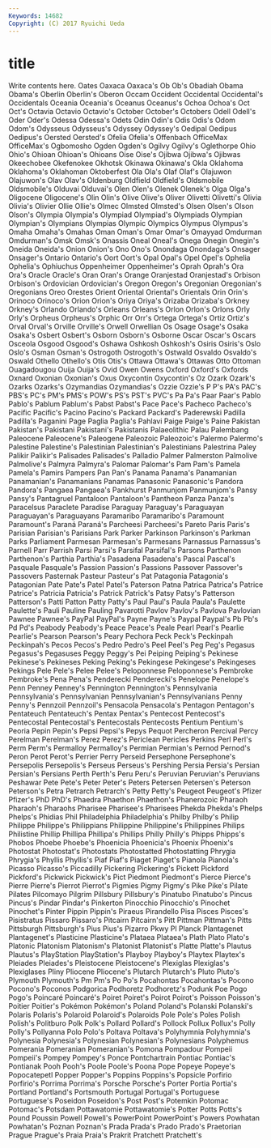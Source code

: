 ```yaml
---
Keywords: 14682 
Copyright: (C) 2017 Ryuichi Ueda
---
```


# title

Write contents here.
 Oates Oaxaca Oaxaca's Ob Ob's Obadiah
Obama Obama's Oberlin Oberlin's Oberon Occam Occident Occidental Occidental's Occidentals
Oceania Oceania's Oceanus Oceanus's Ochoa Ochoa's Oct Oct's Octavia Octavio
Octavio's October October's Octobers Odell Odell's Oder Oder's Odessa Odessa's
Odets Odin Odin's Odis Odis's Odom Odom's Odysseus Odysseus's Odyssey
Odyssey's Oedipal Oedipus Oedipus's Oersted Oersted's Ofelia Ofelia's Offenbach OfficeMax
OfficeMax's Ogbomosho Ogden Ogden's Ogilvy Ogilvy's Oglethorpe Ohio Ohio's Ohioan
Ohioan's Ohioans Oise Oise's Ojibwa Ojibwa's Ojibwas Okeechobee Okefenokee Okhotsk
Okinawa Okinawa's Okla Oklahoma Oklahoma's Oklahoman Oktoberfest Ola Ola's Olaf
Olaf's Olajuwon Olajuwon's Olav Olav's Oldenburg Oldfield Oldfield's Oldsmobile Oldsmobile's
Olduvai Olduvai's Olen Olen's Olenek Olenek's Olga Olga's Oligocene Oligocene's
Olin Olin's Olive Olive's Oliver Olivetti Olivetti's Olivia Olivia's Olivier
Ollie Ollie's Olmec Olmsted Olmsted's Olsen Olsen's Olson Olson's Olympia
Olympia's Olympiad Olympiad's Olympiads Olympian Olympian's Olympians Olympias Olympic Olympics
Olympus Olympus's Omaha Omaha's Omahas Oman Oman's Omar Omar's Omayyad
Omdurman Omdurman's Omsk Omsk's Onassis Oneal Oneal's Onega Onegin Onegin's
Oneida Oneida's Onion Onion's Ono Ono's Onondaga Onondaga's Onsager Onsager's
Ontario Ontario's Oort Oort's Opal Opal's Opel Opel's Ophelia Ophelia's
Ophiuchus Oppenheimer Oppenheimer's Oprah Oprah's Ora Ora's Oracle Oracle's Oran
Oran's Orange Oranjestad Oranjestad's Orbison Orbison's Ordovician Ordovician's Oregon Oregon's
Oregonian Oregonian's Oregonians Oreo Orestes Orient Oriental Oriental's Orientals Orin
Orin's Orinoco Orinoco's Orion Orion's Oriya Oriya's Orizaba Orizaba's Orkney
Orkney's Orlando Orlando's Orleans Orleans's Orlon Orlon's Orlons Orly Orly's
Orpheus Orpheus's Orphic Orr Orr's Ortega Ortega's Ortiz Ortiz's Orval
Orval's Orville Orville's Orwell Orwellian Os Osage Osage's Osaka Osaka's
Osbert Osbert's Osborn Osborn's Osborne Oscar Oscar's Oscars Osceola Osgood
Osgood's Oshawa Oshkosh Oshkosh's Osiris Osiris's Oslo Oslo's Osman Osman's
Ostrogoth Ostrogoth's Ostwald Osvaldo Osvaldo's Oswald Othello Othello's Otis Otis's
Ottawa Ottawa's Ottawas Otto Ottoman Ouagadougou Ouija Ouija's Ovid Owen
Owens Oxford Oxford's Oxfords Oxnard Oxonian Oxonian's Oxus Oxycontin Oxycontin's
Oz Ozark Ozark's Ozarks Ozarks's Ozymandias Ozymandias's Ozzie Ozzie's P
P's PA's PAC's PBS's PC's PM's PMS's POW's PS's PST's
PVC's Pa Pa's Paar Paar's Pablo Pablo's Pablum Pablum's Pabst
Pabst's Pace Pace's Pacheco Pacheco's Pacific Pacific's Pacino Pacino's Packard
Packard's Paderewski Padilla Padilla's Paganini Page Paglia Paglia's Pahlavi Paige
Paige's Paine Pakistan Pakistan's Pakistani Pakistani's Pakistanis Palaeolithic Palau Palembang
Paleocene Paleocene's Paleogene Paleozoic Paleozoic's Palermo Palermo's Palestine Palestine's Palestinian
Palestinian's Palestinians Palestrina Paley Palikir Palikir's Palisades Palisades's Palladio Palmer
Palmerston Palmolive Palmolive's Palmyra Palmyra's Palomar Palomar's Pam Pam's Pamela
Pamela's Pamirs Pampers Pan Pan's Panama Panama's Panamanian Panamanian's Panamanians
Panamas Panasonic Panasonic's Pandora Pandora's Pangaea Pangaea's Pankhurst Panmunjom Panmunjom's
Pansy Pansy's Pantagruel Pantaloon Pantaloon's Pantheon Panza Panza's Paracelsus Paraclete
Paradise Paraguay Paraguay's Paraguayan Paraguayan's Paraguayans Paramaribo Paramaribo's Paramount Paramount's
Paraná Paraná's Parcheesi Parcheesi's Pareto Paris Paris's Parisian Parisian's Parisians
Park Parker Parkinson Parkinson's Parkman Parks Parliament Parmesan Parmesan's Parmesans
Parnassus Parnassus's Parnell Parr Parrish Parsi Parsi's Parsifal Parsifal's Parsons
Parthenon Parthenon's Parthia Parthia's Pasadena Pasadena's Pascal Pascal's Pasquale Pasquale's
Passion Passion's Passions Passover Passover's Passovers Pasternak Pasteur Pasteur's Pat
Patagonia Patagonia's Patagonian Pate Pate's Patel Patel's Paterson Patna Patrica
Patrica's Patrice Patrice's Patricia Patricia's Patrick Patrick's Patsy Patsy's Patterson
Patterson's Patti Patton Patty Patty's Paul Paul's Paula Paula's Paulette
Paulette's Pauli Pauline Pauling Pavarotti Pavlov Pavlov's Pavlova Pavlovian Pawnee
Pawnee's PayPal PayPal's Payne Payne's Paypal Paypal's Pb Pb's Pd
Pd's Peabody Peabody's Peace Peace's Peale Pearl Pearl's Pearlie Pearlie's
Pearson Pearson's Peary Pechora Peck Peck's Peckinpah Peckinpah's Pecos Pecos's
Pedro Pedro's Peel Peel's Peg Peg's Pegasus Pegasus's Pegasuses Peggy
Peggy's Pei Peiping Peiping's Pekinese Pekinese's Pekineses Peking Peking's Pekingese
Pekingese's Pekingeses Pekings Pele Pele's Pelee Pelee's Peloponnese Peloponnese's Pembroke
Pembroke's Pena Pena's Penderecki Penderecki's Penelope Penelope's Penn Penney Penney's
Pennington Pennington's Pennsylvania Pennsylvania's Pennsylvanian Pennsylvanian's Pennsylvanians Penny Penny's Pennzoil
Pennzoil's Pensacola Pensacola's Pentagon Pentagon's Pentateuch Pentateuch's Pentax Pentax's Pentecost
Pentecost's Pentecostal Pentecostal's Pentecostals Pentecosts Pentium Pentium's Peoria Pepin Pepin's
Pepsi Pepsi's Pepys Pequot Percheron Percival Percy Perelman Perelman's Perez
Perez's Periclean Pericles Perkins Perl Perl's Perm Perm's Permalloy Permalloy's
Permian Permian's Pernod Pernod's Peron Perot Perot's Perrier Perry Perseid
Persephone Persephone's Persepolis Persepolis's Perseus Perseus's Pershing Persia Persia's Persian
Persian's Persians Perth Perth's Peru Peru's Peruvian Peruvian's Peruvians Peshawar
Pete Pete's Peter Peter's Peters Petersen Petersen's Peterson Peterson's Petra
Petrarch Petrarch's Petty Petty's Peugeot Peugeot's Pfizer Pfizer's PhD PhD's
Phaedra Phaethon Phaethon's Phanerozoic Pharaoh Pharaoh's Pharaohs Pharisee Pharisee's Pharisees
Phekda Phekda's Phelps Phelps's Phidias Phil Philadelphia Philadelphia's Philby Philby's
Philip Philippe Philippe's Philippians Philippine Philippine's Philippines Philips Philistine Phillip
Phillipa Phillipa's Phillips Philly Philly's Phipps Phipps's Phobos Phoebe Phoebe's
Phoenicia Phoenicia's Phoenix Phoenix's Photostat Photostat's Photostats Photostatted Photostatting Phrygia
Phrygia's Phyllis Phyllis's Piaf Piaf's Piaget Piaget's Pianola Pianola's Picasso
Picasso's Piccadilly Pickering Pickering's Pickett Pickford Pickford's Pickwick Pickwick's Pict
Piedmont Piedmont's Pierce Pierce's Pierre Pierre's Pierrot Pierrot's Pigmies Pigmy
Pigmy's Pike Pike's Pilate Pilates Pilcomayo Pilgrim Pillsbury Pillsbury's Pinatubo
Pinatubo's Pincus Pincus's Pindar Pindar's Pinkerton Pinocchio Pinocchio's Pinochet Pinochet's
Pinter Pippin Pippin's Piraeus Pirandello Pisa Pisces Pisces's Pisistratus Pissaro
Pissaro's Pitcairn Pitcairn's Pitt Pittman Pittman's Pitts Pittsburgh Pittsburgh's Pius
Pius's Pizarro Pkwy Pl Planck Plantagenet Plantagenet's Plasticine Plasticine's Plataea
Plataea's Plath Plato Plato's Platonic Platonism Platonism's Platonist Platonist's Platte
Platte's Plautus Plautus's PlayStation PlayStation's Playboy Playboy's Playtex Playtex's Pleiades
Pleiades's Pleistocene Pleistocene's Plexiglas Plexiglas's Plexiglases Pliny Pliocene Pliocene's Plutarch
Plutarch's Pluto Pluto's Plymouth Plymouth's Pm Pm's Po Po's Pocahontas
Pocahontas's Pocono Pocono's Poconos Podgorica Podhoretz Podhoretz's Podunk Poe Pogo
Pogo's Poincaré Poincaré's Poiret Poiret's Poirot Poirot's Poisson Poisson's Poitier
Poitier's Pokémon Pokémon's Poland Poland's Polanski Polanski's Polaris Polaris's Polaroid
Polaroid's Polaroids Pole Pole's Poles Polish Polish's Politburo Polk Polk's
Pollard Pollard's Pollock Pollux Pollux's Polly Polly's Pollyanna Polo Polo's
Poltava Poltava's Polyhymnia Polyhymnia's Polynesia Polynesia's Polynesian Polynesian's Polynesians Polyphemus
Pomerania Pomeranian Pomeranian's Pomona Pompadour Pompeii Pompeii's Pompey Pompey's Ponce
Pontchartrain Pontiac Pontiac's Pontianak Pooh Pooh's Poole Poole's Poona Pope
Popeye Popeye's Popocatepetl Popper Popper's Poppins Poppins's Popsicle Porfirio Porfirio's
Porrima Porrima's Porsche Porsche's Porter Portia Portia's Portland Portland's Portsmouth
Portugal Portugal's Portuguese Portuguese's Poseidon Poseidon's Post Post's Potemkin Potomac
Potomac's Potsdam Pottawatomie Pottawatomie's Potter Potts Potts's Pound Poussin Powell
Powell's PowerPoint PowerPoint's Powers Powhatan Powhatan's Poznan Poznan's Prada Prada's
Prado Prado's Praetorian Prague Prague's Praia Praia's Prakrit Pratchett Pratchett's
